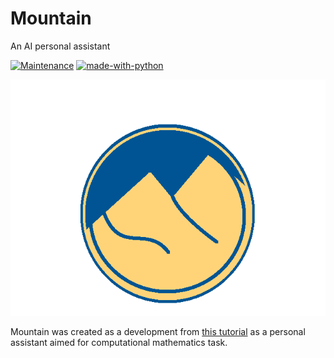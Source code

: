 # Mountain
An AI personal assistant

[![Maintenance](https://img.shields.io/badge/Maintained%3F-yes-green.svg)](https://github.com/salmanhiro/Mountain/graphs/commit-activity) [![made-with-python](https://img.shields.io/badge/Made%20with-Python-1f425f.svg)](https://www.python.org/)



![Mountain](output-onlinepngtools.png)

Mountain was created as a development from [this tutorial](https://towardsdatascience.com/how-to-build-your-own-ai-personal-assistant-using-python-f57247b4494b) as a personal assistant aimed for computational mathematics task. 
